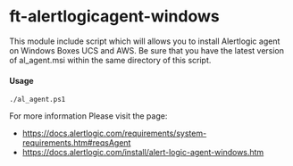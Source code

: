 ft-alertlogicagent-windows
==========================

This module include script which will allows you to install Alertlogic agent on Windows Boxes UCS and AWS.
Be sure that you have the latest version of al_agent.msi within the same directory of this script.

#### Usage

    ./al_agent.ps1
    
For more information Please visit the page: 

* https://docs.alertlogic.com/requirements/system-requirements.htm#reqsAgent
* https://docs.alertlogic.com/install/alert-logic-agent-windows.htm